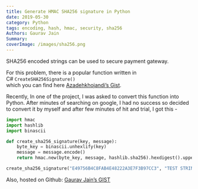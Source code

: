 ```yaml
---
title: Generate HMAC SHA256 signature in Python
date: 2019-05-30
category: Python
tags: encoding, hash, hmac, security, sha256
Authors: Gaurav Jain
Summary: 
coverImage: /images/sha256.png
---
```


SHA256 encoded strings can be used to secure payment gateway.

For this problem, there is a popular function written in C# `CreateSHA256Signature()`  
which you can find here [Azadehkhojandi’s Gist](https://gist.github.com/Azadehkhojandi/50eaae4cf20b21faef186f2c8ee97873).

Recently, In one of the project, I was asked to convert this function into Python. After minutes of searching on google, I had no success so decided to convert it by myself and after few minutes of hit and trial, I got this -

```python
import hmac
import hashlib 
import binascii

def create_sha256_signature(key, message):
    byte_key = binascii.unhexlify(key)
    message = message.encode()
    return hmac.new(byte_key, message, hashlib.sha256).hexdigest().upper()

create_sha256_signature("E49756B4C8FAB4E48222A3E7F3B97CC3", "TEST STRING")
```

Also, hosted on Github: [Gaurav Jain’s GIST](https://gist.github.com/gauravvjn/172a4a9933626bd507e00ae6245e33a1)
